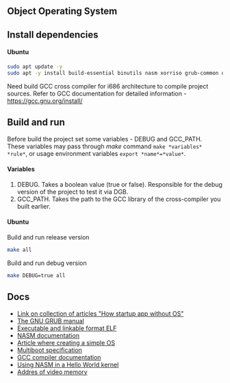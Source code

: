 ## Object Operating System

## Install dependencies

#### Ubuntu

```sh
sudo apt update -y
sudo apt -y install build-essential binutils nasm xorriso grub-common qemu-system-i386 mtools
```

Need build GCC cross compiler for i686 architecture to compile project sources.
Refer to GCC documentation for detailed information - <https://gcc.gnu.org/install/>

## Build and run

Before build the project set some variables - DEBUG and GCC_PATH.  
These variables may pass through *make* command `make *variables* *rule*`, or usage environment variables `export *name*=*value*`.

#### Variables

1. DEBUG. Takes a boolean value (true or false). Responsible for the debug version of the project to test it via DGB.
2. GCC_PATH. Takes the path to the GCC library of the cross-compiler you built earlier.

#### Ubuntu

Build and run release version
```sh
make all
```

Build and run debug version
```sh
make DEBUG=true all
```

## Docs

-   [Link on collection of articles "How startup app without OS"][1]
-   [The GNU GRUB manual][2]
-   [Executable and linkable format ELF][3]
-   [NASM documentation][4]
-   [Article where creating a simple OS][5]
-   [Multiboot specification][6]
-   [GCC compiler documentation][7]
-   [Using NASM in a Hello World kernel][8]
-   [Addres of video memory][9]

[1]:https://habr.com/ru/companies/neobit/articles/173263/
[2]:https://www.gnu.org/software/grub/manual/grub/grub.pdf
[3]:https://www.cs.cmu.edu/afs/cs/academic/class/15213-f00/docs/elf.pdf
[4]:https://www.nasm.us/xdoc/2.16.01/nasmdoc.pdf
[5]:https://wiki.osdev.org/Bare_Bones#Writing_a_kernel_in_C.2B.2B
[6]:https://www.gnu.org/software/grub/manual/multiboot/multiboot.pdf
[7]:https://gcc.gnu.org/onlinedocs/gcc.pdf
[8]:https://wiki.osdev.org/Bare_Bones_with_NASM
[9]:https://stackoverflow.com/questions/17367618/address-of-video-memory
